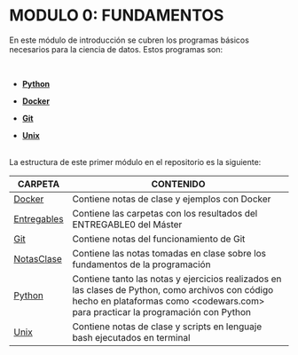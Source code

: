 # MODULO 0:  FUNDAMENTOS

En este módulo de introducción se cubren los programas básicos necesarios para la ciencia de datos. Estos programas son:

<br>

 - [**Python**][python]
  
 - [**Docker**][docker]
 - [**Git**][git]
 - [**Unix**][unix]

<br>
La estructura de este primer módulo en el repositorio es la siguiente:

<br>

| CARPETA | CONTENIDO |
| ------ | ------ |
| [Docker](Docker/) | Contiene notas de clase y ejemplos con Docker |
| [Entregables](Entregables/) | Contiene las carpetas con los resultados del ENTREGABLE0 del Máster |
| [Git](Git/) | Contiene notas del funcionamiento de Git |
| [NotasClase](NotasClase/) | Contiene las notas tomadas en clase sobre los fundamentos de la programación |
| [Python](Python/) | Contiene tanto las notas y ejercicios realizados en las clases de Python, como archivos con código hecho en plataformas como <codewars.com> para practicar la programación con Python |
| [Unix](Unix/) | Contiene notas de clase y scripts en lenguaje bash ejecutados en terminal |



[//]: # (These are reference links used in the body of this note and get stripped out when the markdown processor does its job.)

[python]: <https://www.python.org/>
[docker]: <https://www.docker.com/>
[git]: <https://git-scm.com/>
[unix]: <https://www.linux.org/>